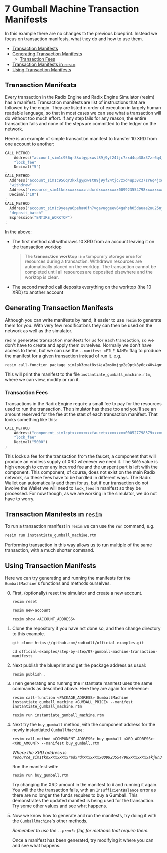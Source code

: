 # 7 Gumball Machine Transaction Manifests

In this example there are no changes to the previous blueprint. Instead we focus
on transaction manifests, what they do and how to use them.

- [Transaction Manifests](#transaction-manifests)
- [Generating Transaction Manifests](#generating-transaction-manifests)
  - [Transaction Fees](#transaction-fees)
- [Transaction Manifests in `resim`](#transaction-manifests-in-resim)
- [Using Transaction Manifests](#using-transaction-manifests)

## Transaction Manifests

Every transaction in the Radix Engine and Radix Engine Simulator (resim) has a
manifest. Transaction manifests are list of instructions that are followed by
the engin. They are listed in order of execution in largely human readable
language, so that in most cases we can see what a transaction will do without
too much effort. If any step fails for any reason, the entire transaction fails
and none of the steps are committed to the ledger on the network.

Here is an example of simple transaction manifest to transfer 10 XRD from one
account to another:

```rust
CALL_METHOD
    Address("account_sim1c956qr3kxlgypxwst89j9yf24tjc7zxd4up38x37zr6q4jxdx9rhma")
    "lock_fee"
    Decimal("5")
;
CALL_METHOD
  Address("account_sim1c956qr3kxlgypxwst89j9yf24tjc7zxd4up38x37zr6q4jxdx9rhma")
  "withdraw"
  Address("resource_sim1tknxxxxxxxxxradxrdxxxxxxxxx009923554798xxxxxxxxxakj8n3")
  Decimal("10")
;
CALL_METHOD
  Address("account_sim1c9yeaya6pehau0fn7vgavuggeev64gahsh05dauae2uu25njk224xz")
  "deposit_batch"
  Expression("ENTIRE_WORKTOP")
;
```

In the above:

- The first method call withdraws 10 XRD from an account leaving it on the
  transaction worktop
  > The **transaction worktop** is a temporary storage area for resources during
  > a transaction. Withdrawn resources are automatically placed on the worktop.
  > The transaction cannot be completed until all resources are deposited
  > elsewhere and the worktop is clear.
- The second method call deposits everything on the worktop (the 10 XRD) to
  another account

## Generating Transaction Manifests

Although you can write manifests by hand, it easier to use `resim` to generate
them for you. With very few modifications they can then be used on the network
as well as the simulator.

resim generates transaction manifests for us for each transaction, so we don't
have to create and apply them ourselves. Normally we don't have access to them,
but we can use the `--manifest <FILE_NAME>` flag to produce the manifest for a
given transaction instead of run it. e.g.

```bash
resim call-function package_sim1pk3cmat8st4ja2ms8mjqy2e9ptk8y6cx40v4qnfrkgnxcp2krkpr92 GumballMachine instantiate_gumball_machine 5 --manifest instantiate_gumball_machine.rtm
```

This will print the manifest to the file `instantiate_gumball_machine.rtm`,
where we can view, modify or run it.

### Transaction Fees

Transactions in the Radix Engine require a small fee to pay for the resources
used to run the transaction. The simulator has these too and you'll see an
amount reserved for the fee at the start of each transaction manifest. That
looks something like this:

```rust
CALL_METHOD
    Address("component_sim1cptxxxxxxxxxfaucetxxxxxxxxx000527798379xxxxxxxxxhkrefh")
    "lock_fee"
    Decimal("5000")
;
```

This locks a fee for the transaction from the faucet, a component that will
produce an endless supply of XRD whenever we need it. The `5000` value is high
enough to cover any incurred fee and the unspent part is left with the
component. This component, of course, does not exist on the main Radix network,
so these fees have to be handled in different ways. The Radix Wallet can
automatically add them for us, but if our transaction do not involve the Wallet
we will need to `lock_fees` in manifest so they be processed. For now though, as
we are working in the simulator, we do not have to worry.

## Transaction Manifests in `resim`

To run a transaction manifest in `resim` we can use the `run` command, e.g.

```bash
resim run instantiate_gumball_machine.rtm
```

Performing transaction in this way allows us to run multiple of the same
transaction, with a much shorter command.

## Using Transaction Manifests

Here we can try generating and running the manifests for the `GumballMachine`'s
functions and methods ourselves.

0.  First, (optionally) reset the simulator and create a new account.

    ```
    resim reset

    resim new-account

    resim show <ACCOUNT_ADDRESS>
    ```

1.  Clone the repository if you have not done so, and then change directory to
    this example.

    ```
    git clone https://github.com/radixdlt/official-examples.git

    cd official-examples/step-by-step/07-gumball-machine-transaction-manifests
    ```

2.  Next publish the blueprint and get the package address as usual:

    ```shell
    resim publish .
    ```

3.  Then generating and running the instantiate manifest uses the same commands
    as described above. Here they are again for reference:

    ```shell
    resim call-function <PACKAGE_ADDRESS> GumballMachine instantiate_gumball_machine <GUMBALL_PRICE> --manifest instantiate_gumball_machine.rtm
    ```

    ```shell
    resim run instantiate_gumball_machine.rtm
    ```

4.  Next try the `buy_gumball` method, with the component address for the newly
    instantiated `GumballMachine`:

    ```shell
    resim call-method <COMPONENT_ADDRESS> buy_gumball <XRD_ADDRESS>:<XRD_AMOUNT> --manifest buy_gumball.rtm
    ```

    _Where the XRD address is
    `resource_sim1tknxxxxxxxxxradxrdxxxxxxxxx009923554798xxxxxxxxxakj8n3`_

    Run the manifest with:

    ```shell
    resim run buy_gumball.rtm
    ```

    Try changing the XRD amount in the manifest to `0` and running it again. You
    will the the transaction fails, with an `InsufficientBalance` error as there
    are no longer the funds requires to buy a Gumball. This demonstrates the
    updated manifest is being used for the transaction. Try some other values
    and see what happens.

5.  Now we know how to generate and run the manifests, try doing it with the
    `GumballMachine`'s other methods.

    _Remember to use the `--proofs` flag for methods that require them._

    Once a manifest has been generated, try modifying it where you can and see
    what happens.
